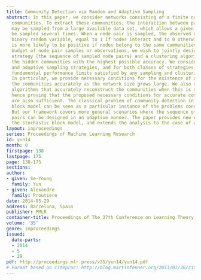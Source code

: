 ```yaml
---
title: Community Detection via Random and Adaptive Sampling
abstract: In this paper, we consider networks consisting of a finite number of non-overlapping
  communities. To extract these communities, the interaction between pairs of nodes
  may be sampled from a large available data set, which allows a given node pair to
  be sampled several times. When a node pair is sampled, the observed outcome is a
  binary random variable, equal to 1 if nodes interact and to 0 otherwise. The outcome
  is more likely to be positive if nodes belong to the same communities. For a given
  budget of node pair samples or observations, we wish to jointly design a sampling
  strategy (the sequence of sampled node pairs) and a clustering algorithm that recover
  the hidden communities with the highest possible accuracy. We consider both non-adaptive
  and adaptive sampling strategies, and for both classes of strategies, we derive
  fundamental performance limits satisfied by any sampling and clustering algorithm.
  In particular, we provide necessary conditions for the existence of algorithms recovering
  the communities accurately as the network size grows large. We also devise simple
  algorithms that accurately reconstruct the communities when this is at all possible,
  hence proving that the proposed necessary conditions for accurate community detection
  are also sufficient. The classical problem of community detection in the stochastic
  block model can be seen as a particular instance of the problems consider here.
  But our framework covers more general scenarios where the sequence of sampled node
  pairs can be designed in an adaptive manner. The paper provides new results for
  the stochastic block model, and extends the analysis to the case of adaptive sampling.
layout: inproceedings
series: Proceedings of Machine Learning Research
id: yun14
month: 0
firstpage: 138
lastpage: 175
page: 138-175
sections: 
author:
- given: Se-Young
  family: Yun
- given: Alexandre
  family: Proutiere
date: 2014-05-29
address: Barcelona, Spain
publisher: PMLR
container-title: Proceedings of The 27th Conference on Learning Theory
volume: '35'
genre: inproceedings
issued:
  date-parts:
  - 2014
  - 5
  - 29
pdf: http://proceedings.mlr.press/v35/yun14/yun14.pdf
# Format based on citeproc: http://blog.martinfenner.org/2013/07/30/citeproc-yaml-for-bibliographies/
---
```

